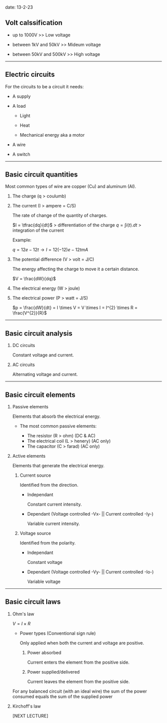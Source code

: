 
date: 13-2-23

## Volt calssification

- up to 1000V            >> Low voltage

- between 1kV and 50kV   >> Mideum voltage

- between 50kV and 500kV >> High voltage

---

## Electric circuits

For the circuits to be a circuit it needs:

- A supply

- A load

    - Light

    - Heat

    - Mechanical energy aka a motor

- A wire

- A switch

---

## Basic circuit quantities

Most common types of wire are copper (Cu) and aluminum (Al).

1. The charge  (q > coulumb)

2. The current (I > ampere = C/S)
    
    The rate of change of the quantity of charges.
    
    $I = \tfrac{dq}{dt}$   > differentiation of the charge
    $q = \int i(t).dt$ > integration of the current

    Example:
        
    $q = 12e-12t \rightarrow I = 12(-12)e-12t mA$

3. The potential difference (V > volt = J/C)

    The energy affecting the charge to move it a certain distance.

    $V = \frac{dW}{dq}$

4. The electrical energy (W > joule)

5. The electrical power (P > watt = J/S)

    $p = \frac{dW}{dt} = I \times V = V \times I = I^{2} \times R = \frac{V^{2}}{R}$


---

## Basic circuit analysis

1. DC circuits

    Constant voltage and current.

2. AC circuits

    Alternating voltage and current.

---

## Basic circuit elements

1. Passive elements

    Elements that absorb the electrical energy.

    - The most common passive elements:
        
        - The resistor        (R > ohm)    (DC & AC)
        - The electrical coil (L > henery) (AC only)
        - The capacitor       (C > farad)  (AC only)

2. Active elements

    Elements that generate the electrical energy.

    1. Current source

        Identified from the direction.

        - Independant

            Constant current intensity.

        - Dependant (Voltage controlled -Vx- || Current controlled -Iy-)

            Variable current intensity.

    2. Voltage source
        
        Identified from the polarity.

        - Independant

            Constant voltage
            
        - Dependant (Voltage controlled -Vy- || Current controlled -Io-) 

            Variable voltage

---

## Basic circuit laws

1. Ohm's law

    $V = I \times R$

    - Power types (Conventional sign rule)

        Only applied when both the current and voltage are positive.

        1. Power absorbed

            Current enters the element from the positive side.

        2. Power supplied/delivered

            Current leaves the element from the positive side. 

    For any balanced circuit (with an ideal wire) the sum of the power consumed equals the sum of the supplied power

2. Kirchoff's law

    [NEXT LECTURE]
